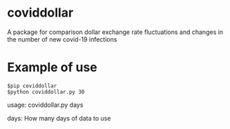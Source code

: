 # coviddollar

A package for comparison dollar exchange rate fluctuations and changes in the number of new covid-19 infections

# Example of use
```
$pip coviddollar
$python coviddollar.py 30
```

usage: coviddollar.py days

days: How many days of data to use

